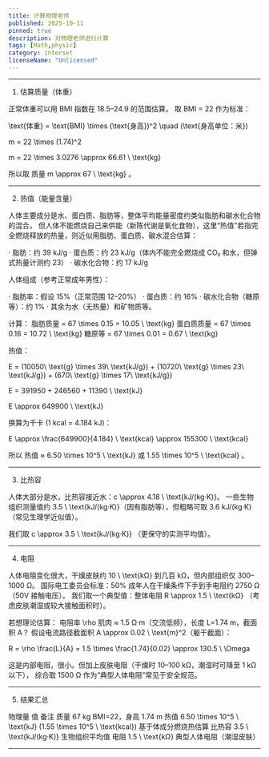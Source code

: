 ```yaml
---
title: 计算物理老师
published: 2025-10-11
pinned: true
description: 对物理老师进行计算
tags: [Math,physic]
category: interset
licenseName: "Unlicensed"
---
```



---


1. 估算质量（体重）

正常体重可以用 BMI 指数在 18.5–24.9 的范围估算。
取 BMI = 22 作为标准：

\text{体重} = \text{BMI} \times (\text{身高})^2 \quad (\text{身高单位：米})

 

m = 22 \times (1.74)^2

 

m = 22 \times 3.0276 \approx 66.61 \ \text{kg}

所以取 质量  m \approx 67 \ \text{kg} 。

---

2. 热值（能量含量）

人体主要成分是水、蛋白质、脂肪等，整体平均能量密度约类似脂肪和碳水化合物的混合。
但人体不能燃烧自己来供能（新陈代谢是氧化食物），这里“热值”若指完全燃烧释放的热量，则近似用脂肪、蛋白质、碳水混合估算：

· 脂肪：约 39 kJ/g
· 蛋白质：约 23 kJ/g（体内不能完全燃烧成 CO₂ 和水，但弹式热量计测约 23）
· 碳水化合物：约 17 kJ/g

人体组成（参考正常成年男性）：

· 脂肪率：假设 15%（正常范围 12–20%）
· 蛋白质：约 16%
· 碳水化合物（糖原等）：约 1%
· 其余为水（无热量）和矿物质等。

计算： 脂肪质量 = 67 \times 0.15 = 10.05 \ \text{kg}
蛋白质质量 = 67 \times 0.16 = 10.72 \ \text{kg}
糖原等 = 67 \times 0.01 = 0.67 \ \text{kg}

热值： 

E = (10050\ \text{g} \times 39\ \text{kJ/g}) + (10720\ \text{g} \times 23\ \text{kJ/g}) + (670\ \text{g} \times 17\ \text{kJ/g})

 

E = 391950 + 246560 + 11390 \ \text{kJ}

 

E \approx 649900 \ \text{kJ}

换算为千卡 (1 kcal = 4.184 kJ)： 

E \approx \frac{649900}{4.184} \ \text{kcal} \approx 155300 \ \text{kcal}

所以 热值 ≈  6.50 \times 10^5 \ \text{kJ}  或  1.55 \times 10^5 \ \text{kcal} 。

---

3. 比热容

人体大部分是水，比热容接近水：c \approx 4.18 \ \text{kJ/(kg·K)}。
一些生物组织测量值约 3.5 \ \text{kJ/(kg·K)}（因有脂肪等），但粗略可取 3.6 kJ/(kg·K)（常见生理学近似值）。

我们取  c \approx 3.5 \ \text{kJ/(kg·K)} （更保守的实测平均值）。

---

4. 电阻

人体电阻变化很大，干燥皮肤约 10 \ \text{kΩ} 到几百 kΩ，但内部组织仅 300–1000 Ω。
国际电工委员会标准：50% 成年人在干燥条件下手到手电阻约 2750 Ω（50V 接触电压）。
我们取一个典型值：整体电阻  R \approx 1.5 \ \text{kΩ} （考虑皮肤潮湿或较大接触面积时）。

若想理论估算：
电阻率 \rho 肌肉 ≈ 1.5 Ω·m（交流低频），长度 L=1.74 m，截面积 A？
假设电流路径截面积 A \approx 0.02 \ \text{m}^2（躯干截面）： 

R = \rho \frac{L}{A} = 1.5 \times \frac{1.74}{0.02} \approx 130.5 \ \Omega

 这是内部电阻，很小。但加上皮肤电阻（干燥时 10–100 kΩ，潮湿时可降至 1 kΩ 以下），
综合取 1500 Ω 作为“典型人体电阻”常见于安全规范。

---

5. 结果汇总

物理量 值 备注
质量 67 kg BMI=22，身高 1.74 m
热值 6.50 \times 10^5 \ \text{kJ} (1.55 \times 10^5 \ \text{kcal}) 基于体成分燃烧热估算
比热容 3.5 \ \text{kJ/(kg·K)} 生物组织平均值
电阻 1.5 \ \text{kΩ} 典型人体电阻（潮湿皮肤）

---


